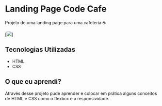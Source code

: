 # Landing Page Code Cafe

Projeto de uma landing page para uma cafeteria ☕

[<img src = "src/images/animação.gif">]


## Tecnologias Utilizadas
- HTML
- CSS

## O que eu aprendi?
Através desse projeto pude aprender e colocar em prática alguns conceitos de HTML e CSS como o flexbox e a responsividade.